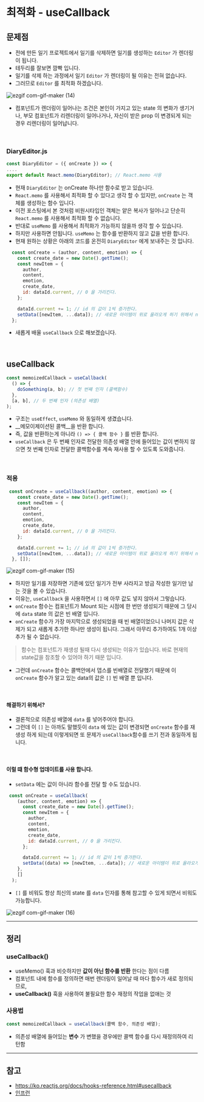 # 최적화 - useCallback

## 문제점
- 전에 만든 일기 프로젝트에서 일기를 삭제하면 일기를 생성하는 `Editor` 가 렌더링이 됩니다.
- 테두리를 잘보면 깜빡 입니다.
- 일기를 삭제 하는 과정에서 일기 `Editor` 가 렌더링이 될 이유는 전혀 없습니다.
- 그러므로 `Editor` 를 최적화 하겠습니다.

![ezgif com-gif-maker (14)](https://user-images.githubusercontent.com/87301268/162569817-355fe493-fbf4-4eb3-999f-9fac136a8d42.gif)

- 컴포넌트가 렌더링이 일어나는 조건은 본인이 가지고 있는 state 의 변화가 생기거나, 부모 컴포넌트가 리렌더링이 일어나거나, 자신이 받은 prop 이 변경되게 되는 경우 리렌더링이 일어납니다.

<br>

### DiaryEditor.js
```js
const DiaryEditor = ({ onCreate }) => {
....  
export default React.memo(DiaryEditor); // React.memo 사용

```
- 현재 `DiaryEditor` 는 onCreate 하나만 함수로 받고 있습니다.
- `React.memo` 를 사용해서 최적화 할 수 있다고 생각 할 수 있지만, `onCreate` 는 객체를 생성하는 함수 입니다.
- 이전 포스팅에서 본 것처럼 비원시타입인 객체는 얕은 복사가 일어나고 단순히 `React.memo` 를 사용해서 최적화 할 수 없습니다.
- 반대로 `useMemo` 를 사용해서 최적화가 가능하지 않을까 생각 할 수 있습니다.
- 하지만 사용하면 안됩니다. `useMemo` 는 함수를 반환하지 않고 값을 반환 합니다.
- 현재 원하는 상황은 아래의 코드를 온전히 `DiaryEditor` 에게 보내주는 것 입니다.
```js
  const onCreate = (author, content, emotion) => {
    const create_date = new Date().getTime();
    const newItem = {
      author,
      content,
      emotion,
      create_date,
      id: dataId.current, // 0 을 가리킨다.
    };

    dataId.current += 1; // id 의 값이 1씩 증가한다.
    setData([newItem, ...data]); // 새로운 아이템이 위로 올라오게 하기 위해서 newItem 을 먼저 사용
  };
```
- 새롭게 배울 `useCallback` 으로 해보겠습니다.

<br>

## useCallback
```js
const memoizedCallback = useCallback(
  () => {
    doSomething(a, b); // 첫 번째 인자 (콜백함수)
  },
  [a, b], // 두 번째 인자 (의존성 배열)
);
```
- 구조는 `useEffect`, `useMemo` 와 동일하게 생겼습니다.
- __메모이제이션된 콜백__을 반환 합니다.
- 즉, 값을 반환하는게 아니라 `() => { 콜백 함수 }` 를 반환 합니다.
- `useCallback` 은 두 번째 인자로 전달한 의존성 배열 안에 들어있는 값이 변하지 않으면 첫 번째 인자로 전달한 콜백함수를 계속 재사용 할 수 있도록 도와줍니다.

<br>

### 적용
```js
 const onCreate = useCallback((author, content, emotion) => {
    const create_date = new Date().getTime();
    const newItem = {
      author,
      content,
      emotion,
      create_date,
      id: dataId.current, // 0 을 가리킨다.
    };

    dataId.current += 1; // id 의 값이 1씩 증가한다.
    setData([newItem, ...data]); // 새로운 아이템이 위로 올라오게 하기 위해서 newItem 을 먼저 사용
  }, []);
```
![ezgif com-gif-maker (15)](https://user-images.githubusercontent.com/87301268/162572835-0d7bbd2c-10ae-439f-8855-87e89fc65358.gif)

- 하지만 일기를 저장하면 기존에 있던 일기가 전부 사라지고 
방금 작성한 일기만 남는 것을 볼 수 있습니다.
- 이유는, `useCallback` 을 사용하면서 `[]` 에 아무 값도 넣지 않아서 그렇습니다.
- `onCreate` 함수는 컴포넌트가 Mount 되는 시점에 한 번만 생성되기 때문에 그 당시에 `data` state 의 값은 빈 배열 입니다.
- `onCreate` 함수가 가장 마지막으로 생성되었을 때 빈 배열이었으니 나머지 값은 삭제가 되고 새롭게 추가한 하나만 생성이 됩니다. 그래서 아무리 추가하여도 1개 이상 추가 될 수 없습니다.

> 함수는 컴포넌트가 재생성 될때 다시 생성되는 이유가 있습니다. 
바로 현재의 state값을 참조할 수 있어야 하기 때문 입니다. 

- 그런데 `onCreate` 함수는 콜백안에서 뎁스를 빈배열로 전달했기 때문에 이 `onCreate` 함수가 알고 있는 data의 값은 `[]` 빈 배열 뿐 입니다.

<br>

#### 해결하기 위해서?
- 결론적으로 의존성 배열에 `data` 를 넣어주어야 합니다.
- 그런데 이 `[]` 는 아까도 말했듯이 `data` 에 있는 값이 변경되면 `onCreate` 함수를 재생성 하게 되는데 이렇게되면 또 문제가 `useCallback`함수를 쓰기 전과 동일하게 됩니다.

<br>

#### 이럴 떄 함수형 업데이트를 사용 합니다.
- `setData` 에는 값이 아니라 함수를 전달 할 수도 있습니다.
```js
 const onCreate = useCallback(
    (author, content, emotion) => {
      const create_date = new Date().getTime();
      const newItem = {
        author,
        content,
        emotion,
        create_date,
        id: dataId.current, // 0 을 가리킨다.
      };

      dataId.current += 1; // id 의 값이 1씩 증가한다.
      setData((data) => [newItem, ...data]); // 새로운 아이템이 위로 올라오게 하기 위해서 newItem 을 먼저 사용
    },
    []
  );
```
- `[]` 를 비워도 항상 최신의 state 를 `data` 인자를 통해 참고할 수 있게 되면서 비워도 가능합니다.

![ezgif com-gif-maker (16)](https://user-images.githubusercontent.com/87301268/162581333-b46da758-7287-4e92-866b-c370d821cf72.gif)


***

## 정리
### useCallback()
- useMemo() 훅과 비슷하지만 __값이 아닌 함수를 반환__ 한다는 점이 다름
- 컴포넌트 내에 함수를 정의하면 매번 렌더링이 일어날 때 마다 함수가 새로 정의되므로, 
- __useCallback()__ 훅을 사용하여 불필요한 함수 재정의 작업을 없애는 것

### 사용법
```js
const memoizedCallback = useCallback(콜백 함수, 의존성 배열);
```
- 의존성 배열에 들어있는 __변수__ 가 변했을 경우에만 콜백 함수를 다시 재정의하여 리턴함

***

## 참고
- https://ko.reactjs.org/docs/hooks-reference.html#usecallback
- [인프런](https://www.inflearn.com/course/%ED%95%9C%EC%9E%85-%EB%A6%AC%EC%95%A1%ED%8A%B8/dashboard)